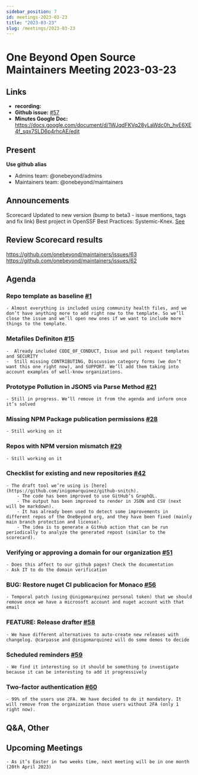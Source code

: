 ```yaml
---
sidebar_position: 7
id: meetings-2023-03-23
title: "2023-03-23"
slug: /meetings/2023-03-23
---
```


# One Beyond Open Source Maintainers Meeting 2023-03-23  

## Links
* **recording:** 
* **Github issue:** [#57](https://github.com/onebeyond/admin/issues/57)
* **Minutes Google Doc:** 
https://docs.google.com/document/d/1WJqdFKVq28yLaWdc0h_hvE6XE4f_sqx7SLD6p4rhcAE/edit

## Present
__Use github alias__
* Admins team: @onebeyond/admins
* Maintainers team: @onebeyond/maintainers

## Announcements

Scorecard Updated to new version (bump to beta3 - issue mentions, tags and fix link)
Best project in OpenSSF Best Practices: Systemic-Knex. [See](https://bestpractices.coreinfrastructure.org/en/projects/7143)

## Review Scorecard results
https://github.com/onebeyond/maintainers/issues/63
https://github.com/onebeyond/maintainers/issues/62

## Agenda

### Repo template as baseline [#1](https://github.com/onebeyond/admin/issues/1)
    - Almost everything is included using community health files, and we don’t have anything more to add right now to the template. So we’ll close the issue and we’ll open new ones if we want to include more things to the template.

### Metafiles Definiton [#15](https://github.com/onebeyond/admin/issues/15)
    -  Already included CODE_OF_CONDUCT, Issue and pull request templates and SECURITY
    -  Still missing CONTRIBUTING, Discussion category forms (we don’t want this one right now), and SUPPORT. We’ll add them taking into account examples of well-know organizations.

### Prototype Pollution in JSON5 via Parse Method [#21](https://github.com/onebeyond/admin/issues/21)
    - Still in progress. We’ll remove it from the agenda and inform once it’s solved

### Missing NPM Package publication permissions [#28](https://github.com/onebeyond/admin/issues/28)
    - Still working on it

### Repos with NPM version mismatch [#29](https://github.com/onebeyond/admin/issues/29)
    - Still working on it

### Checklist for existing and new repositories [#42](https://github.com/onebeyond/admin/issues/42)
    - The draft tool we’re using is [here](https://github.com/inigomarquinez/github-snitch).
        - The code has been improved to use GitHub’s GraphQL.
        - The output has been improved to render in JSON and CSV (next will be markdown).
        - It has already been used to detect some improvements in different repos of the OneBeyond org, and they have been fixed (mainly main branch protection and license).
        - The idea is to generate a GitHub action that can be run periodically to analyze the generated repost (similar to the scorecard).

### Verifying or approving a domain for our organization [#51](https://github.com/onebeyond/admin/issues/51)
    - Does this affect to our github pages? Check the documentation
    - Ask IT to do the domain verification

### BUG: Restore nuget CI publicacion for Monaco [#56](https://github.com/onebeyond/admin/issues/56)
    - Temporal patch (using @inigomarquinez personal token) that we should remove once we have a microsoft account and nuget account with that email

### FEATURE: Release drafter [#58](https://github.com/onebeyond/admin/issues/58)
    - We have different alternatives to auto-create new releases with changelog. @carpasse and @inigomarquinez will do some demos to decide 

### Scheduled reminders [#59](https://github.com/onebeyond/admin/issues/59)
    - We find it interesting so it should be something to investigate because it can be interesting to add it progressively

### Two-factor authentication [#60](https://github.com/onebeyond/admin/issues/60)
    - 99% of the users use 2FA. We have decided to do it mandatory. It will remove from the organization those users without 2FA (only 1 right now).

## Q&A, Other


## Upcoming Meetings
    - As it’s Easter in two weeks time, next meeting will be in one month (20th April 2023)
